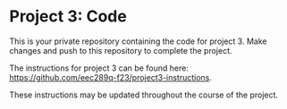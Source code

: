 # Project 3: Code

This is your private repository containing the code for project 3. Make changes and push to this repository to complete the project.

The instructions for project 3 can be found here: https://github.com/eec289q-f23/project3-instructions.

These instructions may be updated throughout the course of the project.
